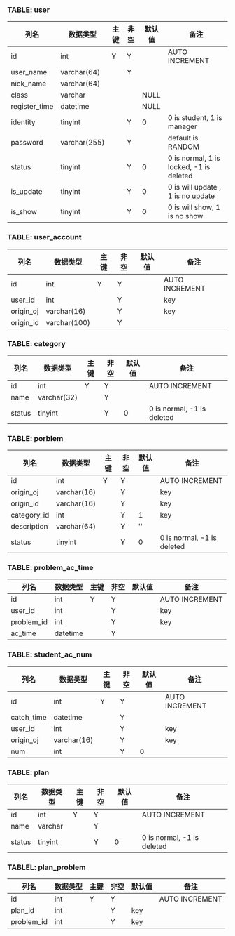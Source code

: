 ### TABLE: user  
| 列名 | 数据类型 | 主键 | 非空 | 默认值 | 备注
|---|---|---|---|---|---|
id | int | Y | Y | | AUTO INCREMENT
user_name | varchar(64) | | Y 
nick_name | varchar(64) | |  
class | varchar |  |  | NULL | 
register_time | datetime | | | NULL
identity | tinyint | | Y | 0 | 0 is student, 1 is manager
password | varchar(255) | | Y | | default is RANDOM
status | tinyint | | Y | 0 | 0 is normal, 1 is locked, -1 is deleted
is_update | tinyint | | Y |0 | 0 is will update , 1 is no update
is_show | tinyint | | Y | 0 | 0 is will show, 1 is no show

### TABLE: user_account
列名 | 数据类型 | 主键 | 非空 | 默认值 | 备注
---|---|---|---|---|---
id | int | Y | Y | | AUTO INCREMENT
user_id | int | | Y | | key
origin_oj | varchar(16) | | Y | | key
origin_id | varchar(100) | | Y 

### TABLE: category
列名 | 数据类型 | 主键 | 非空 | 默认值 | 备注
---|---|---|---|---|---
id | int | Y | Y | | AUTO INCREMENT
name | varchar(32) | | Y 
status | tinyint |  | Y | 0 | 0 is normal, -1 is deleted

### TABLE: porblem
列名 | 数据类型 | 主键 | 非空 | 默认值 | 备注
---|---|---|---|---|---
id | int | Y | Y | | AUTO INCREMENT
origin_oj | varchar(16) | | Y | | key
origin_id | varchar(16) | | Y | | key
category_id | int | | Y | 1 | key
description | varchar(64) | | Y | '' 
status | tinyint |  | Y | 0 | 0 is normal, -1 is deleted

### TABLE: problem_ac_time
列名 | 数据类型 | 主键 | 非空 | 默认值 | 备注
---|---|---|---|---|---
id | int | Y | Y | | AUTO INCREMENT
user_id | int | | Y | | key
problem_id | int | | Y | | key
ac_time | datetime | | Y

### TABLE: student_ac_num
列名 | 数据类型 | 主键 | 非空 | 默认值 | 备注
---|---|---|---|---|---
id | int | Y | Y | | AUTO INCREMENT
catch_time | datetime | | Y 
user_id | int | | Y | | key
origin_oj | varchar(16) | | Y | | key
num | int | | Y | 0 

### TABLE: plan
列名 | 数据类型 | 主键 | 非空 | 默认值 | 备注
---|---|---|---|---|---
id | int | Y | Y | | AUTO INCREMENT
name | varchar | | Y | |
status | tinyint | | Y | 0 | 0 is normal, -1 is deleted

### TABLEL: plan_problem
列名 | 数据类型 | 主键 | 非空 | 默认值 | 备注
---|---|---|---|---|---
id | int | Y | Y | | AUTO INCREMENT
plan_id | int | | Y | key
problem_id | int |  | Y | key
